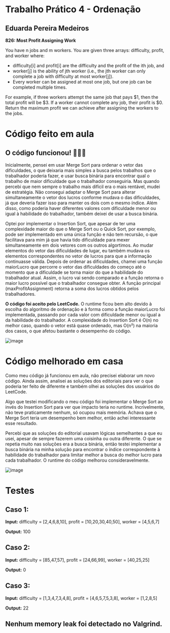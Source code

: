 # Trabalho Prático 4 - Ordenação
## Eduarda Pereira Medeiros

**826: Most Profit Assigning Work**

You have n jobs and m workers. You are given three arrays: difficulty, profit, and worker where:

* difficulty[i] and profit[i] are the difficulty and the profit of the ith job, and
* worker[j] is the ability of jth worker (i.e., the jth worker can only complete a job with difficulty at most worker[j]).
* Every worker can be assigned at most one job, but one job can be completed multiple times.

For example, if three workers attempt the same job that pays $1, then the total profit will be $3. If a worker cannot complete any job, their profit is $0.
Return the maximum profit we can achieve after assigning the workers to the jobs.

# Código feito em aula
## O código funcionou! 🎉🎉🎉

Inicialmente, pensei em usar Merge Sort para ordenar o vetor das dificuldades, o que deixaria mais simples a busca pelos trabalhos que o trabalhador poderia fazer, e usar busca binária para encontrar qual o trabalho de maior dificuldade que o trabalhador conseguiria. Mas quando percebi que nem sempre o trabalho mais difícil era o mais rentável, mudei de estratégia. Não consegui adaptar o Merge Sort para alterar simultaneamente o vetor dos lucros conforme mudava o das dificuldades, já que deveria fazer isso para manter os dois com o mesmo índice. Além disso, como poderia haver diferentes valores com dificuldade menor ou igual à habilidade do trabalhador, também deixei de usar a busca binária.

Optei por implementar o Insertion Sort, que apesar de ter uma complexidade maior do que o Merge Sort ou o Quick Sort, por exemplo, pode ser implementado em uma única função e não tem recursão, o que facilitava para mim já que havia tido dificuldade para mexer simultaneamente em dois vetores com os outros algortimos. Ao mudar elementos do vetor das dificuldades de lugar, eu também mudava os elementos correspondentes no vetor de lucros para que a informação continuasse válida. Depois de ordenar as dificuldades, chamei uma função maiorLucro que percorre o vetor das dificuldades do começo até o momento que a dificuldade se torna maior do que a habilidade do trabalhador atual. Assim, o lucro vai sendo comparado e a função retorna o maior lucro possível que o trabalhador consegue obter. A função principal (maxProfitAssignment) retorna a soma dos lucros obtidos pelos trabalhadores.

**O código foi aceito pelo LeetCode.** O runtime ficou bem alto devido à escolha do algoritmo de ordenação e à forma como a função maiorLucro foi implementada, passando por cada valor com dificuldade menor ou igual a da habilidade do trabalhador. A complexidade do Insertion Sort é O(n) no melhor caso, quando o vetor está quase ordenado, mas O(n²) na maioria dos casos, o que afetou bastante o desempenho do código.

![image](https://github.com/user-attachments/assets/7951b62c-a684-4dc4-b5c1-7b71ee2bef32)

# Código melhorado em casa

Como meu código já funcionou em aula, não precisei elaborar um novo código. Ainda assim, analisei as soluções dos editoriais para ver o que poderia ter feito de diferente e também olhei as soluções dos usuários do LeetCode. 

Algo que testei modificando o meu código foi implementar o Merge Sort ao invés do Insertion Sort para ver que impacto teria no runtime. Incrivelmente, não teve praticamente nenhum, só ocupou mais memória. Achava que o Merge Sort teria um desempenho bem melhor, então achei interessante esse resultado.

Percebi que as soluções do editorial usavam lógicas semelhantes a que eu usei, apesar de sempre fazerem uma coisinha ou outra diferente. O que se repetia muito nas soluções era a busca binária, então testei implementar a busca binária na minha solução para encontrar o índice correspondente à habilidade do trabalhador para limitar melhor a busca do melhor lucro para cada trabalhador. O runtime do código melhorou consideravelmente.

![image](https://github.com/user-attachments/assets/dab21492-7807-4394-bddf-d6a9651f3166)

# Testes
## Caso 1:
**Input:**
difficulty = [2,4,6,8,10], profit = [10,20,30,40,50], worker = [4,5,6,7]

**Output:** 100

## Caso 2:
**Input:**
difficulty = [85,47,57], profit = [24,66,99], worker = [40,25,25]

**Output:** 0

## Caso 3:
**Input:**
difficulty = [1,3,4,7,3,4,8], profit = [4,6,5,7,5,3,8], worker = [1,2,8,5]

**Output:** 22

## **Nenhum memory leak foi detectado no Valgrind.**
